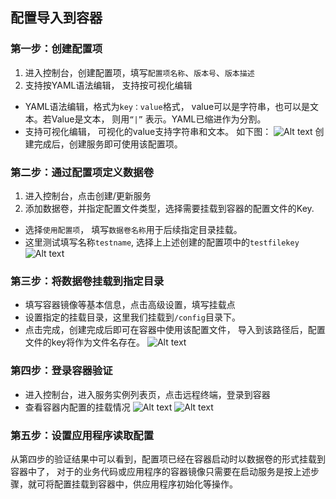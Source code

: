 ## 配置导入到容器
### 第一步：创建配置项
1. 进入控制台，创建配置项，填写`配置项名称`、`版本号`、`版本描述`
2. 支持按YAML语法编辑， 支持按可视化编辑

- YAML语法编辑，格式为`key：value`格式， value可以是字符串，也可以是文本。若Value是文本， 则用`“|”` 表示。YAML已缩进作为分割。
- 支持可视化编辑， 可视化的value支持字符串和文本。
如下图：
![Alt text](http://imgcache.tce.fsphere.cn/image/mc.qcloudimg.com/static/img/c3bc8b5c36986fa59493cce525430df4/%7B70371D71-F78F-4523-92EB-55C1218F4EAC%7D.png)
创建完成后，创建服务即可使用该配置项。

### 第二步：通过配置项定义数据卷
1. 进入控制台，点击创建/更新服务
2. 添加数据卷，并指定配置文件类型，选择需要挂载到容器的配置文件的Key.

- 选择`使用配置项`， 填写`数据卷名称`用于后续指定目录挂载。
- 这里测试填写名称`testname`, 选择上上述创建的配置项中的`testfilekey`
![Alt text](http://imgcache.tce.fsphere.cn/image/mc.qcloudimg.com/static/img/39bbb6a1ef33fedc573f15970e353598/%7B3095DD9A-DAC2-48DF-8318-1DB3FC10823C%7D.png)

### 第三步：将数据卷挂载到指定目录

- 填写容器镜像等基本信息，点击高级设置，填写挂载点
- 设置指定的挂载目录，这里我们挂载到`/config`目录下。
- 点击完成，创建完成后即可在容器中使用该配置文件， 导入到该路径后，配置文件的key将作为文件名存在。
![Alt text](http://imgcache.tce.fsphere.cn/image/mc.qcloudimg.com/static/img/3214c2ecac262baaecd38abeff985a51/%7B84A8993A-331C-4079-AD29-7C42EAB57592%7D.png)

### 第四步：登录容器验证

- 进入控制台，进入服务实例列表页，点击远程终端，登录到容器
- 查看容器内配置的挂载情况
![Alt text](http://imgcache.tce.fsphere.cn/image/mc.qcloudimg.com/static/img/351022df7843a0c3fb622801521d2947/%7BE525F58C-AAB0-4C19-921D-3B6A2DD77D55%7D.png)
![Alt text](http://imgcache.tce.fsphere.cn/image/mc.qcloudimg.com/static/img/a1aa8d30072d44441367b86db0f4eb25/%7B53F0E411-88A6-4661-8434-5156124BF057%7D.png)

### 第五步：设置应用程序读取配置
从第四步的验证结果中可以看到，配置项已经在容器启动时以数据卷的形式挂载到容器中了， 对于的业务代码或应用程序的容器镜像只需要在启动服务是按上述步骤，就可将配置挂载到容器中，供应用程序初始化等操作。
